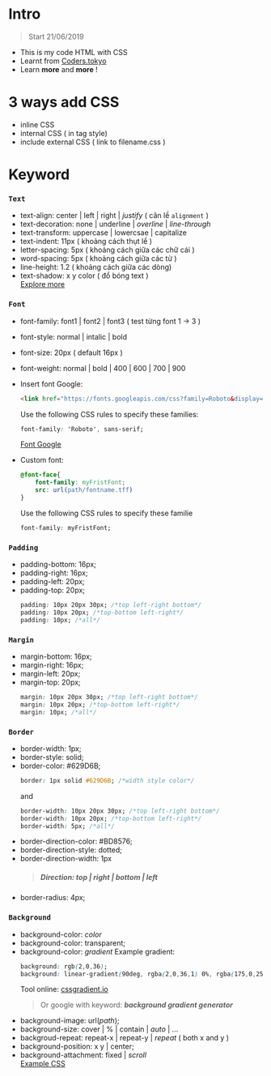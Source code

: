 
# **Intro**

> Start 21/06/2019
 - This is my code HTML with CSS
 - Learnt from [Coders.tokyo](https://coders.tokyo/)
 - Learn **more** and **more** !
# **3 ways add CSS**
- inline CSS
- internal CSS ( in tag style)
- include external CSS ( link  to filename.css )
# **Keyword** 
### **`Text`**
- text-align: center | left | right | *justify* ( căn lề `alignment` ) 
- text-decoration: none | underline | *overline* | *line-through*
- text-transform: uppercase | lowercsae | capitalize
- text-indent: 11px ( khoảng cách thụt lề )
- letter-spacing: 5px ( khoảng cách giữa các chữ cái )
- word-spacing: 5px ( khoảng cách giữa các từ )
- line-height: 1.2 ( khoảng cách giữa các dòng)
- text-shadow: x y color ( đổ bóng text )<br>
 	[Explore more](https://adam-marsden.co.uk/css-cheat-sheet)

### **`Font`**
- font-family: font1 | font2 | font3 ( test từng font 1 -> 3 )
- font-style: normal | intalic | bold
- font-size: 20px ( default 16px )
- font-weight: normal | bold | 400 | 600 | 700 | 900
- Insert font Google: <br>
	```html
	<link href="https://fonts.googleapis.com/css?family=Roboto&display=swap" rel="stylesheet">
	```
	
 	Use the following CSS rules to specify these families:
 	```css
 	font-family: 'Roboto', sans-serif;
  ```
		
 	[Font Google](https://fonts.google.com/)
- Custom font:
	```css
	@font-face{
		font-family: myFristFont;
		src: url(path/fontname.tff)
	}
	```
 	Use the following CSS rules to specify these familie
	```css
	font-family: myFristFont;
	```

### **`Padding`**
- padding-bottom: 16px;
- padding-right: 16px;
- padding-left: 20px;
- padding-top: 20px;
	```css
	padding: 10px 20px 30px; /*top left-right bottom*/
	padding: 10px 20px; /*top-bottom left-right*/
	padding: 10px; /*all*/
	```

### **`Margin`**
- margin-bottom: 16px;
- margin-right: 16px;
- margin-left: 20px;
- margin-top: 20px;
	```css
	margin: 10px 20px 30px; /*top left-right bottom*/
	margin: 10px 20px; /*top-bottom left-right*/
	margin: 10px; /*all*/
	```

### **`Border`**
- border-width: 1px;
- border-style: solid;
- border-color: #629D6B;
	```css
	border: 1px solid #629D6B; /*width style color*/
	```
	and
	```css
	border-width: 10px 20px 30px; /*top left-right bottom*/
	border-width: 10px 20px; /*top-bottom left-right*/
	border-width: 5px; /*all*/
	```
- border-direction-color: #BD8576;
- border-direction-style: dotted;
- border-direction-width: 1px
	>##### *Direction: top | right | bottom | left*
- border-radius: 4px;

### **`Background`**
- background-color: *color*
- background-color: transparent;
- background-color: *gradient*
	Example gradient:
	```css
    background: rgb(2,0,36);
    background: linear-gradient(90deg, rgba(2,0,36,1) 0%, rgba(175,0,255,0.3225665266106442) 100%);
	```
	Tool online: [cssgradient.io](https://cssgradient.io/)
	>Or google with keyword: ***background gradient generator***
- background-image: url(*path*);
- background-size: cover | % | contain | *auto* | ...
- backgroud-repeat: repeat-x | repeat-y | *repeat* ( both x and y )
- background-position: x y | center;
- background-attachment: fixed | *scroll*<br>
	[Example CSS](Ep11%20BackgroundImage)